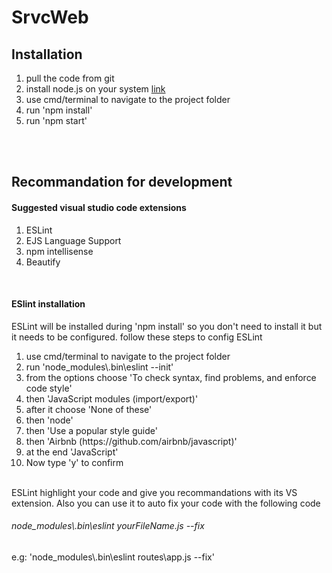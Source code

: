 # SrvcWeb

<h2>Installation</h2>
<p>
<ol>
<li>pull the code from git</li>
<li>install node.js on your system <span> <a href="https://nodejs.org/en/download/"> link </a></span> </span> </li>
<li>use cmd/terminal to navigate to the project folder</li>
<li>run 'npm install'</li>
<li>run 'npm start'</li>
</ol>
</p>
<br>
<br>
<h2>Recommandation for development</h2>
<p>
<h4>Suggested visual studio code extensions</h4>
<ol>
<li>ESLint</li>
<li>EJS Language Support</li>
<li>npm intellisense</li>
<li>Beautify</li>
</ol>
<br>
<h4>ESlint installation</h4>
ESLint will be installed during 'npm install' so you don't need to install it but it needs to be configured.
follow these steps to config ESLint
<ol>
<li>use cmd/terminal to navigate to the project folder</li>
<li>run 'node_modules\.bin\eslint --init'</li>
<li>from the options choose 'To check syntax, find problems, and enforce code style'</li>
<li>then 'JavaScript modules (import/export)'</li>
<li>after it choose 'None of these'</li>
<li>then 'node'</li>
<li>then 'Use a popular style guide'</li>
<li>then 'Airbnb (https://github.com/airbnb/javascript)'</li>
<li>at the end 'JavaScript'</li>
<li>Now type 'y' to confirm</li>
</ol>
<br>
ESLint highlight your code and give you recommandations with its VS extension.
Also you can use it to auto fix your code with the following code
<h6>node_modules\.bin\eslint yourFileName.js --fix</h6>
e.g: 'node_modules\.bin\eslint routes\app.js --fix'
</p>
